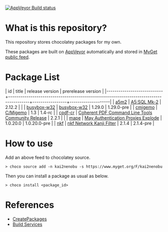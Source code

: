 [![AppVeyor Build status](https://ci.appveyor.com/api/projects/status/1vv03ri8bujes620/branch/master?svg=true)](https://ci.appveyor.com/project/kai2nenobu/chocolatey-packages/branch/master)

# What is this repository?

This repository stores chocolatey packages for my own.

These packages are built on [AppVeyor](https://www.appveyor.com/) automatically and stored in [MyGet public feed](https://www.myget.org/F/kai2nenobu).

# Package List

| id                         | title                                                                                  | release version | prerelease version |
|----------------------------+----------------------------------------------------------------------------------------+-----------------+--------------------|
| [a5m2](a5m2)               | [A5:SQL Mk-2](http://a5m2.mmatsubara.com/)                                             |          2.12.2 |                    |
| [busybox-w32](busybox-w32) | [busybox-w32](https://frippery.org/busybox/)                                           |          1.29.0 | 1.29.0-pre         |
| [cmigemo](cmigemo)         | [C/Migemo](https://github.com/koron/cmigemo)                                           |             1.3 | 1.4-rc             |
| [cpdf-cr](cpdf-cr)         | [Coherent PDF Command Line Tools Community Release](http://community.coherentpdf.com/) |           2.2.1 |                    |
| [mape](mape)               | [May Authentication Proxies Explode](https://github.com/ipponshimeji/MAPE)             |        1.0.20.0 | 1.0.20.0-pre       |
| [nkf](nkf)                 | [nkf Network Kanji Filter](https://ja.osdn.net/projects/nkf/)                          |           2.1.4 | 2.1.4-pre          |

# How to use

Add an above feed to chocolatey source.

```
> choco source add -n kai2nenobu -s https://www.myget.org/F/kai2nenobu
```

Then you can install a package as usual as below.

```
> choco install <package_id>
```

# References

- [CreatePackages](https://chocolatey.org/docs/create-packages)
- [Build Services](https://docs.myget.org/docs/reference/build-services)
